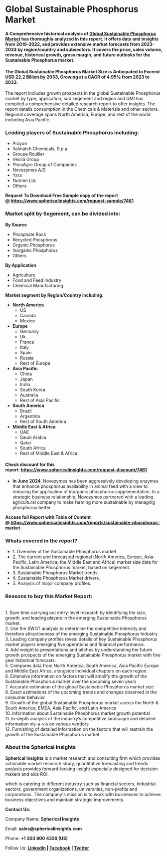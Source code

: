 <h1 class="news-post-title">Global Sustainable Phosphorus Market</h1>
<p><strong>A Comprehensive historical analysis of&nbsp;<a href="https://www.sphericalinsights.com/reports/sustainable-phosphorus-market">Global Sustainable Phosphorus Market</a>&nbsp;has thoroughly analyzed in this report. It offers data and insights from 2019-2022, and provides extensive market forecasts from 2023-2033 by region/country and subsectors. It covers the price, sales volume, revenue, historical growth, gross margin, and future outlooks for the Sustainable Phosphorus market.</strong></p>
<h4><strong>The Global Sustainable Phosphorus Market Size is Anticipated to Exceed USD 22.2 Billion by 2033, Growing at a CAGR of 4.95% from 2023 to 2033.</strong></h4>
<p>The report includes growth prospects in the global Sustainable Phosphorus market by type, application, sub segement and region and QMI has compiled a comprehensive detailed research report to offer insights. The report details consumption in the Chemicals &amp; Materials and other sectors. Regional coverage spans North America, Europe, and rest of the world including Asia Pacific.</p>
<h3><strong>Leading players of Sustainable Phosphorus including:</strong></h3>
<ul>
<li>Prayon</li>
<li>Italmatch Chemicals, S.p.a</li>
<li>Groupe Roullier</li>
<li>Veolia Group</li>
<li>PhosAgro Group of Companies</li>
<li>Novozymes A/S</li>
<li>Yara</li>
<li>Nutrien Ltd.</li>
<li>Others&nbsp;</li>
</ul>
<p><strong>Request To Download Free Sample copy of the report @&nbsp;<a href="https://www.sphericalinsights.com/request-sample/7461">https://www.sphericalinsights.com/request-sample/7461</a></strong></p>
<h3><strong>Market split by Segement, can be divided into:</strong></h3>
<p><strong>By Source</strong></p>
<ul>
<li>Phosphate Rock</li>
<li>Recycled Phosphorus</li>
<li>Organic Phosphorus</li>
<li>Inorganic Phosphorus</li>
<li>Others</li>
</ul>
<p><strong>By Application</strong></p>
<ul>
<li>Agriculture</li>
<li>Food and Feed Industry</li>
<li>Chemical Manufacturing</li>
</ul>
<p><strong>Market segment by Region/Country including:</strong></p>
<ul>
<li><strong>North America</strong>
<ul>
<li>US</li>
<li>Canada</li>
<li>Mexico</li>
</ul>
</li>
<li><strong>Europe</strong>
<ul>
<li>Germany</li>
<li>Uk</li>
<li>France</li>
<li>Italy</li>
<li>Spain</li>
<li>Russia</li>
<li>Rest of Europe</li>
</ul>
</li>
<li><strong>Asia Pacific</strong>
<ul>
<li>China</li>
<li>Japan</li>
<li>India</li>
<li>South Korea</li>
<li>Australia</li>
<li>Rest of Asia Pacific</li>
</ul>
</li>
<li><strong>South America</strong>
<ul>
<li>Brazil</li>
<li>Argentina</li>
<li>Rest of South America</li>
</ul>
</li>
<li><strong>Middle East &amp; Africa</strong>
<ul>
<li>UAE</li>
<li>Saudi Arabia</li>
<li>Qatar</li>
<li>South Africa</li>
<li>Rest of Middle East &amp; Africa</li>
</ul>
</li>
</ul>
<h4>Check discount for this report:&nbsp;<a href="https://www.sphericalinsights.com/request-discount/7461">https://www.sphericalinsights.com/request-discount/7461</a></h4>
<ul>
<li><strong>In June 2024</strong>, Novozymes has been aggressively developing enzymes that enhance phosphorus availability in animal feed with a view to reducing the application of inorganic phosphorus supplementation. In a strategic business relationship, Novozymes partnered with a leading agricultural company to make farming more sustainable by managing phosphorus better.</li>
</ul>
<p><strong>Access full Report with Table of Content @&nbsp;<a href="https://www.sphericalinsights.com/reports/sustainable-phosphorus-market">https://www.sphericalinsights.com/reports/sustainable-phosphorus-market</a>&nbsp;</strong></p>
<h3><strong>Whats covered in the report?</strong></h3>
<ul>
<li>1. Overview of the Sustainable Phosphorus market.</li>
<li>2. The current and forecasted regional (North America, Europe, Asia-Pacific, Latin America, the Middle East and Africa) market size data for the Sustainable Phosphorus market, based on segement.</li>
<li>3. Sustainable Phosphorus Market trends.</li>
<li>4. Sustainable Phosphorus Market drivers.</li>
<li>5. Analysis of major company profiles.</li>
</ul>
<h3><strong>Reasons to buy this Market Report:</strong></h3>
<p><br />1. Save time carrying out entry-level research by identifying the size, growth, and leading players in the emerging Sustainable Phosphorus market.<br />2. Use the SWOT analysis to determine the competitive intensity and therefore attractiveness of the emerging Sustainable Phosphorus Industry.<br />3. Leading company profiles reveal details of key Sustainable Phosphorus market players emerging five operations and financial performance.<br />4. Add weight to presentations and pitches by understanding the future growth prospects of the emerging Sustainable Phosphorus market with five year historical forecasts.<br />5. Compares data from North America, South America, Asia Pacific Europe and Middle East Africa, alongside individual chapters on each region.<br />6. Extensive information on factors that will amplify the growth of the Sustainable Phosphorus market over the upcoming seven years<br />7. Accurate estimation of the global Sustainable Phosphorus market size<br />8. Exact estimations of the upcoming trends and changes observed in the consumer behavior<br />9. Growth of the global Sustainable Phosphorus market across the North &amp; South America, EMEA, Asia Pacific, and Latin America<br />10. Information about Sustainable Phosphorus market growth potential<br />11. In-depth analysis of the industry&rsquo;s competitive landscape and detailed information vis-a-vis on various vendors<br />12. Furnishing of detailed information on the factors that will restrain the growth of the Sustainable Phosphorus market</p>
<h3><strong>About the Spherical Insights</strong></h3>
<p><strong>Spherical Insights</strong>&nbsp;is a market research and consulting firm which provides actionable market research study, quantitative forecasting and trends analysis provides forward-looking insight especially designed for decision makers and aids ROI.</p>
<p>which is catering to different industry such as financial sectors, industrial sectors, government organizations, universities, non-profits and corporations. The company's mission is to work with businesses to achieve business objectives and maintain strategic improvements.</p>
<p><strong>Contact Us:</strong></p>
<p>Company Name:&nbsp;<strong>Spherical Insights</strong></p>
<p>Email:&nbsp;<strong>sales@sphericalinsights.com</strong></p>
<p>Phone:&nbsp;<strong>+1 303 800 4326 (US)</strong></p>
<p>Follow Us:&nbsp;<strong><a href="https://www.linkedin.com/company/spherical-insight/"><u>LinkedIn</u></a>&nbsp;|&nbsp;<a href="https://www.facebook.com/sphericalinsights22"><u>Facebook</u></a>&nbsp;|&nbsp;<a href="https://twitter.com/SInsights_US"><u>Twitter</u></a></strong></p>
